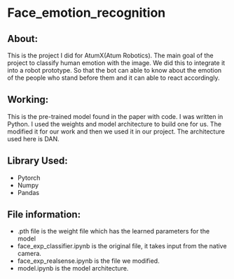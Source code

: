 # Face_emotion_recognition

## About:
  This is the project I did for AtumX(Atum Robotics). The main goal of the project to classify human emotion with the image.
  We did this to integrate it into a robot prototype. So that the bot can able to know about the emotion of the people who stand before them and it can able to react accordingly.

## Working:
  This is the pre-trained model found in the paper with code. I was written in Python. I used the weights and model architecture to build one for us.
  The modified it for our work and then we used it in our project. The architecture used here is DAN.
## Library Used:
  - Pytorch
  - Numpy
  - Pandas

## File information:
  - .pth file is the weight file which has the learned parameters for the model
  - face_exp_classifier.ipynb is the original file, it takes input from the native camera.
  - face_exp_realsense.ipynb is the file we modified.
  - model.ipynb is the model architecture.
    



